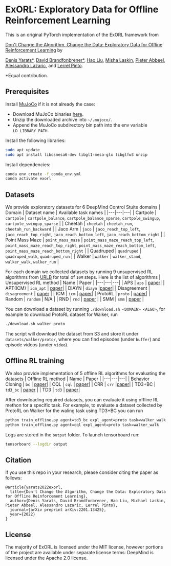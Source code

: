 

# ExORL: Exploratory Data for Offline Reinforcement Learning

This is an original PyTorch implementation of the ExORL framework from

[Don't Change the Algorithm, Change the Data: Exploratory Data for Offline Reinforcement Learning](https://arxiv.org/abs/2201.13425) by

[Denis Yarats*](https://cs.nyu.edu/~dy1042/), [David Brandfonbrener*](https://davidbrandfonbrener.github.io/), [Hao Liu](https://www.haoliu.site/), [Misha Laskin](https://www.mishalaskin.com/), [Pieter Abbeel](https://people.eecs.berkeley.edu/~pabbeel/), [Alessandro Lazaric](http://chercheurs.lille.inria.fr/~lazaric/Webpage/Home/Home.html), and [Lerrel Pinto](https://www.lerrelpinto.com).

*Equal contribution.

## Prerequisites

Install [MuJoCo](http://www.mujoco.org/) if it is not already the case:

* Download MuJoCo binaries [here](https://mujoco.org/download).
* Unzip the downloaded archive into `~/.mujoco/`.
* Append the MuJoCo subdirectory bin path into the env variable `LD_LIBRARY_PATH`.

Install the following libraries:
```sh
sudo apt update
sudo apt install libosmesa6-dev libgl1-mesa-glx libglfw3 unzip
```

Install dependencies:
```sh
conda env create -f conda_env.yml
conda activate exorl
```

## Datasets
We provide exploratory datasets for 6 DeepMind Control Stuite domains
| Domain | Dataset name | Available task names |
|---|---|---|
| Cartpole | `cartpole` | `cartpole_balance`, `cartpole_balance_sparse`, `cartpole_swingup`, `cartpole_swingup_sparse` |
| Cheetah | `cheetah` | `cheetah_run`, `cheetah_run_backward` |
| Jaco Arm | `jaco` | `jaco_reach_top_left`, `jaco_reach_top_right`, `jaco_reach_bottom_left`, `jaco_reach_bottom_right` |
| Point Mass Maze | `point_mass_maze` | `point_mass_maze_reach_top_left`, `point_mass_maze_reach_top_right`, `point_mass_maze_reach_bottom_left`, `point_mass_maze_reach_bottom_right`  | 
| Quadruped | `quadruped` | `quadruped_walk`, `quadruped_run` |
| Walker | `walker` | `walker_stand`, `walker_walk`, `walker_run` |


For each domain we collected datasets by running 9 unsupervised RL algorithms from [URLB](https://github.com/rll-research/url_benchmark) for total of `10M` steps. Here is the list of algorithms
| Unsupervised RL method | Name | Paper |
|---|---|---|
| APS | `aps` |  [paper](http://proceedings.mlr.press/v139/liu21b.html)|
| APT(ICM) | `icm_apt` |  [paper](https://arxiv.org/abs/2103.04551)|
| DIAYN | `diayn` |[paper](https://arxiv.org/abs/1802.06070)|
| Disagreement | `disagreement` | [paper](https://arxiv.org/abs/1906.04161) |
| ICM | `icm` | [paper](https://arxiv.org/abs/1705.05363)|
| ProtoRL | `proto` | [paper](https://arxiv.org/abs/2102.11271)|
| Random | `random` |  N/A |
| RND | `rnd` |  [paper](https://arxiv.org/abs/1810.12894) |
| SMM | `smm` |  [paper](https://arxiv.org/abs/1906.05274) |

You can download a dataset by running `./download.sh <DOMAIN> <ALGO>`, for example to download ProtoRL dataset for Walker, run
```sh
./download.sh walker proto
```
The script will download the dataset from S3 and store it under `datasets/walker/proto/`, where you can find episodes (under `buffer`) and episode videos (under `video`).

## Offline RL training
We also provide implementation of 5 offline RL algorithms for evaluating the datasets
| Offline RL method | Name | Paper |
|---|---|---|
| Behavior Cloning | `bc` |  [paper](https://proceedings.neurips.cc/paper/1988/file/812b4ba287f5ee0bc9d43bbf5bbe87fb-Paper.pdf)|
| CQL | `cql` |  [paper](https://arxiv.org/pdf/2006.04779.pdf)|
| CRR | `crr` |[paper](https://arxiv.org/pdf/2006.15134.pdf)|
| TD3+BC | `td3_bc` | [paper](https://arxiv.org/pdf/2106.06860.pdf) |
| TD3 | `td3` | [paper](https://arxiv.org/pdf/1802.09477.pdf)|

After downloading required datasets, you can evaluate it using offline RL methon for a specific task. For example, to evaluate a dataset collected by ProtoRL on Walker for the waling task using TD3+BC you can run
```sh
python train_offline.py agent=td3_bc expl_agent=proto task=walker_walk
python train_offline.py agent=cql expl_agent=proto task=walker_walk
```
Logs are stored in the `output` folder. To launch tensorboard run:
```sh
tensorboard --logdir output
```

## Citation

If you use this repo in your research, please consider citing the paper as follows:
```
@article{yarats2022exorl,
  title={Don't Change the Algorithm, Change the Data: Exploratory Data for Offline Reinforcement Learning},
  author={Denis Yarats, David Brandfonbrener, Hao Liu, Michael Laskin, Pieter Abbeel, Alessandro Lazaric, Lerrel Pinto},
  journal={arXiv preprint arXiv:2201.13425},
  year={2022}
}
```


## License
The majority of ExORL is licensed under the MIT license, however portions of the project are available under separate license terms: DeepMind is licensed under the Apache 2.0 license.
